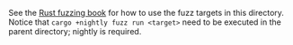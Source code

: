 See the [Rust fuzzing book](https://rust-fuzz.github.io/book/)
for how to use the fuzz targets in this directory. Notice that
`cargo +nightly fuzz run <target>` need to be executed in the parent
directory; nightly is required.
